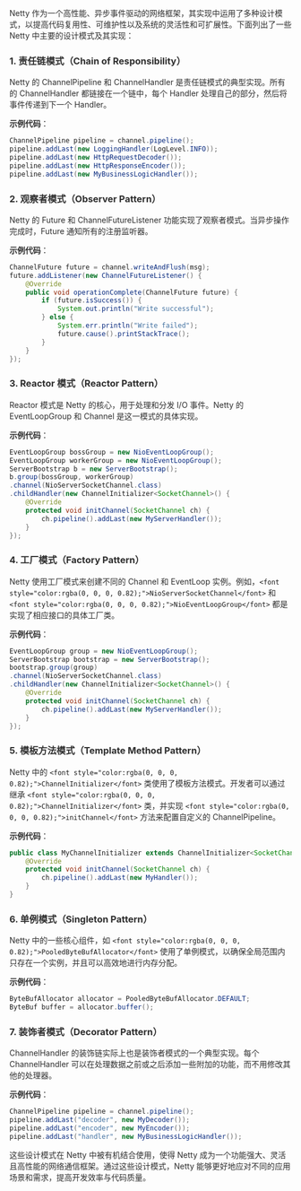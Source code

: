 <font style="color:rgba(0, 0, 0, 0.82);">Netty 作为一个高性能、异步事件驱动的网络框架，其实现中运用了多种设计模式，以提高代码复用性、可维护性以及系统的灵活性和可扩展性。下面列出了一些 Netty 中主要的设计模式及其实现：</font>

### <font style="color:rgba(0, 0, 0, 0.82);">1. 责任链模式（Chain of Responsibility）</font>
<font style="color:rgba(0, 0, 0, 0.82);">Netty 的 ChannelPipeline 和 ChannelHandler 是责任链模式的典型实现。所有的 ChannelHandler 都链接在一个链中，每个 Handler 处理自己的部分，然后将事件传递到下一个 Handler。</font>

**<font style="color:rgba(0, 0, 0, 0.82);">示例代码</font>**<font style="color:rgba(0, 0, 0, 0.82);">：</font>

```java
ChannelPipeline pipeline = channel.pipeline();  
pipeline.addLast(new LoggingHandler(LogLevel.INFO));  
pipeline.addLast(new HttpRequestDecoder());  
pipeline.addLast(new HttpResponseEncoder());  
pipeline.addLast(new MyBusinessLogicHandler());
```

### <font style="color:rgba(0, 0, 0, 0.82);">2. 观察者模式（Observer Pattern）</font>
<font style="color:rgba(0, 0, 0, 0.82);">Netty 的 Future 和 ChannelFutureListener 功能实现了观察者模式。当异步操作完成时，Future 通知所有的注册监听器。</font>

**<font style="color:rgba(0, 0, 0, 0.82);">示例代码</font>**<font style="color:rgba(0, 0, 0, 0.82);">：</font>

```java
ChannelFuture future = channel.writeAndFlush(msg);  
future.addListener(new ChannelFutureListener() {  
    @Override  
    public void operationComplete(ChannelFuture future) {  
        if (future.isSuccess()) {  
            System.out.println("Write successful");  
        } else {  
            System.err.println("Write failed");  
            future.cause().printStackTrace();  
        }  
    }  
});
```

### <font style="color:rgba(0, 0, 0, 0.82);">3. Reactor 模式（Reactor Pattern）</font>
<font style="color:rgba(0, 0, 0, 0.82);">Reactor 模式是 Netty 的核心，用于处理和分发 I/O 事件。Netty 的 EventLoopGroup 和 Channel 是这一模式的具体实现。</font>

**<font style="color:rgba(0, 0, 0, 0.82);">示例代码</font>**<font style="color:rgba(0, 0, 0, 0.82);">：</font>

```java
EventLoopGroup bossGroup = new NioEventLoopGroup();  
EventLoopGroup workerGroup = new NioEventLoopGroup();  
ServerBootstrap b = new ServerBootstrap();  
b.group(bossGroup, workerGroup)  
.channel(NioServerSocketChannel.class)  
.childHandler(new ChannelInitializer<SocketChannel>() {  
    @Override  
    protected void initChannel(SocketChannel ch) {  
        ch.pipeline().addLast(new MyServerHandler());  
    }  
});
```

### <font style="color:rgba(0, 0, 0, 0.82);">4. 工厂模式（Factory Pattern）</font>
<font style="color:rgba(0, 0, 0, 0.82);">Netty 使用工厂模式来创建不同的 Channel 和 EventLoop 实例。例如，</font>`<font style="color:rgba(0, 0, 0, 0.82);">NioServerSocketChannel</font>`<font style="color:rgba(0, 0, 0, 0.82);"> </font><font style="color:rgba(0, 0, 0, 0.82);">和</font><font style="color:rgba(0, 0, 0, 0.82);"> </font>`<font style="color:rgba(0, 0, 0, 0.82);">NioEventLoopGroup</font>`<font style="color:rgba(0, 0, 0, 0.82);"> </font><font style="color:rgba(0, 0, 0, 0.82);">都是实现了相应接口的具体工厂类。</font>

**<font style="color:rgba(0, 0, 0, 0.82);">示例代码</font>**<font style="color:rgba(0, 0, 0, 0.82);">：</font>

```java
EventLoopGroup group = new NioEventLoopGroup();  
ServerBootstrap bootstrap = new ServerBootstrap();  
bootstrap.group(group)  
.channel(NioServerSocketChannel.class)  
.childHandler(new ChannelInitializer<SocketChannel>() {  
    @Override  
    protected void initChannel(SocketChannel ch) {  
        ch.pipeline().addLast(new MyServerHandler());  
    }  
});
```

### <font style="color:rgba(0, 0, 0, 0.82);">5. 模板方法模式（Template Method Pattern）</font>
<font style="color:rgba(0, 0, 0, 0.82);">Netty 中的</font><font style="color:rgba(0, 0, 0, 0.82);"> </font>`<font style="color:rgba(0, 0, 0, 0.82);">ChannelInitializer</font>`<font style="color:rgba(0, 0, 0, 0.82);"> </font><font style="color:rgba(0, 0, 0, 0.82);">类使用了模板方法模式。开发者可以通过继承</font><font style="color:rgba(0, 0, 0, 0.82);"> </font>`<font style="color:rgba(0, 0, 0, 0.82);">ChannelInitializer</font>`<font style="color:rgba(0, 0, 0, 0.82);"> </font><font style="color:rgba(0, 0, 0, 0.82);">类，并实现</font><font style="color:rgba(0, 0, 0, 0.82);"> </font>`<font style="color:rgba(0, 0, 0, 0.82);">initChannel</font>`<font style="color:rgba(0, 0, 0, 0.82);"> </font><font style="color:rgba(0, 0, 0, 0.82);">方法来配置自定义的 ChannelPipeline。</font>

**<font style="color:rgba(0, 0, 0, 0.82);">示例代码</font>**<font style="color:rgba(0, 0, 0, 0.82);">：</font>

```java
public class MyChannelInitializer extends ChannelInitializer<SocketChannel> {  
    @Override  
    protected void initChannel(SocketChannel ch) {  
        ch.pipeline().addLast(new MyHandler());  
    }  
}
```

### <font style="color:rgba(0, 0, 0, 0.82);">6. 单例模式（Singleton Pattern）</font>
<font style="color:rgba(0, 0, 0, 0.82);">Netty 中的一些核心组件，如</font><font style="color:rgba(0, 0, 0, 0.82);"> </font>`<font style="color:rgba(0, 0, 0, 0.82);">PooledByteBufAllocator</font>`<font style="color:rgba(0, 0, 0, 0.82);"> </font><font style="color:rgba(0, 0, 0, 0.82);">使用了单例模式，以确保全局范围内只存在一个实例，并且可以高效地进行内存分配。</font>

**<font style="color:rgba(0, 0, 0, 0.82);">示例代码</font>**<font style="color:rgba(0, 0, 0, 0.82);">：</font>

```java
ByteBufAllocator allocator = PooledByteBufAllocator.DEFAULT;  
ByteBuf buffer = allocator.buffer();
```

### <font style="color:rgba(0, 0, 0, 0.82);">7. 装饰者模式（Decorator Pattern）</font>
<font style="color:rgba(0, 0, 0, 0.82);">ChannelHandler 的装饰链实际上也是装饰者模式的一个典型实现。每个 ChannelHandler 可以在处理数据之前或之后添加一些附加的功能，而不用修改其他的处理器。</font>

**<font style="color:rgba(0, 0, 0, 0.82);">示例代码</font>**<font style="color:rgba(0, 0, 0, 0.82);">：</font>

```java
ChannelPipeline pipeline = channel.pipeline();  
pipeline.addLast("decoder", new MyDecoder());  
pipeline.addLast("encoder", new MyEncoder());  
pipeline.addLast("handler", new MyBusinessLogicHandler());
```

<font style="color:rgba(0, 0, 0, 0.82);">这些设计模式在 Netty 中被有机结合使用，使得 Netty 成为一个功能强大、灵活且高性能的网络通信框架。通过这些设计模式，Netty 能够更好地应对不同的应用场景和需求，提高开发效率与代码质量。</font>

